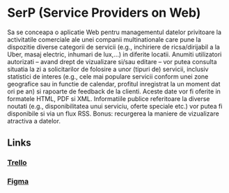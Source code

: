 # SerP (Service Providers on Web)

Sa se conceapa o aplicatie Web pentru managementul datelor privitoare la activitatile comerciale ale unei companii multinationale care pune la dispozitie diverse categorii de servicii (e.g., inchiriere de ricsa/dirijabil a la Uber, masaj electric, inhumari de lux,…) in diferite locatii. Anumiti utilizatori autorizati – avand drept de vizualizare si/sau editare – vor putea consulta situatia la zi a solicitarilor de folosire a unor (tipuri de) servicii, inclusiv statistici de interes (e.g., cele mai populare servicii conform unei zone geografice sau in functie de calendar, profitul inregistrat la un moment dat ori pe an) si rapoarte de feedback de la clienti. Aceste date vor fi oferite in formatele HTML, PDF si XML. Informatiile publice referitoare la diverse noutati (e.g., disponibilitatea unui serviciu, oferte speciale etc.) vor putea fi disponibile si via un flux RSS. Bonus: recurgerea la maniere de vizualizare atractiva a datelor.

## Links

### [Trello](https://trello.com/b/PpZTIwMi/proiect-tw)

### [Figma](https://www.figma.com/file/zqz3ieZAtlQZ8DlFx6S29h/Proiect-TW?node-id=0%3A1)
